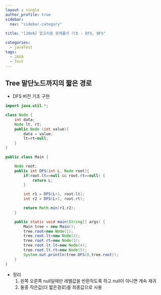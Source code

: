 ```yaml
---
layout : single
author_profile: true
sidebar: 
  nav: "sidebar-category"
  
title: "[JAVA] 알고리즘 문제풀이 기초 - DFS, BFS"

categories:
  - javaTest
tags:
  - JAVA
  - Test
---
```

	
## Tree 말단노드까지의 짧은 경로

- DFS 버전 기초 구현<br>

``` java
import java.util.*;

class Node {
    int data;
    Node lt, rt;
    public Node (int value){
        data = value;
        lt=rt=null;
    }
}

public class Main {

    Node root;
    public int DFS(int L, Node root){
        if(root.lt==null && root.rt==null) {
            return L;
        }

        int r1 = DFS(L+1, root.lt);
        int r2 = DFS(L+1, root.rt);

        return Math.min(r1,r2);
    }

    public static void main(String[] args) {
        Main tree = new Main();
        tree.root=new Node(1);
        tree.root.lt=new Node(2);
        tree.root.rt=new Node(3);
        tree.root.lt.lt=new Node(4);
        tree.root.lt.rt=new Node(5);
        System.out.println(tree.DFS(0,tree.root));
    }
}
```

- 정리
	1. 왼쪽 오른쪽 null일때만 레벨값을 반환하도록 하고 null이 아니면 계속 재귀<br>
	2. 둘중 작은값(더 짧은경로)를 최종값으로 사용<br><br>
